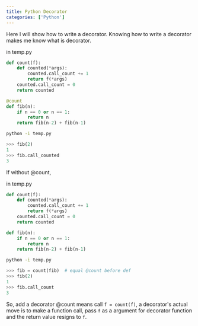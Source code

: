 ```yaml
---
title: Python Decorator
categories: ['Python']
---
```


Here I will show how to write a decorator. Knowing how to write a decorator makes me know what is decorator.

in temp.py
```py
def count(f):
    def counted(*args):
        counted.call_count += 1
        return f(*args)
    counted.call_count = 0
    return counted

@count
def fib(n):
    if n == 0 or n == 1:
        return n
    return fib(n-2) + fib(n-1)
```
```sh
python -i temp.py
```
```py
>>> fib(2)
1
>>> fib.call_counted
3
```

If without @count, 

in temp.py
```py
def count(f):
    def counted(*args):
        counted.call_count += 1
        return f(*args)
    counted.call_count = 0
    return counted

def fib(n):
    if n == 0 or n == 1:
        return n
    return fib(n-2) + fib(n-1)
```
```sh
python -i temp.py
```
```py
>>> fib = count(fib)  # equal @count before def
>>> fib(2)
1
>>> fib.call_count
3
```

So, add a decorator @count means call `f = count(f)`, a decorator's actual move is to make a function call, pass `f` as a argument for decorator function and the return value resigns to `f`.